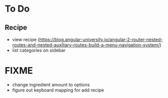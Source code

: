 # To Do
## Recipe
* view recipe (https://blog.angular-university.io/angular-2-router-nested-routes-and-nested-auxiliary-routes-build-a-menu-navigation-system/)
* list categories on sidebar 

# FIXME 
* change ingredient amount to options
* figure out keyboard mapping for add recipe